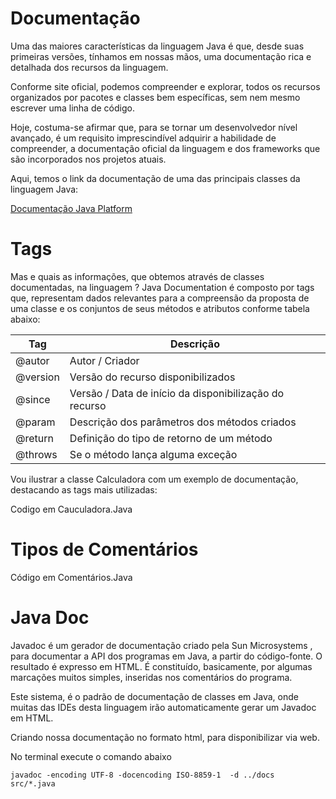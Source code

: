 # Documentação

Uma das maiores características da linguagem Java é que, desde suas primeiras versões, tínhamos em nossas mãos, uma documentação rica e detalhada dos recursos da linguagem.

Conforme site oficial, podemos compreender e explorar, todos os recursos organizados por pacotes e classes bem específicas, sem nem mesmo escrever uma linha de código.

Hoje, costuma-se afirmar que, para se tornar um desenvolvedor nível avançado, é um requisito imprescindível adquirir a habilidade de compreender, a documentação oficial da linguagem e dos frameworks que são incorporados nos projetos atuais.

Aqui, temos o link da documentação de uma das principais classes da linguagem Java:

[Documentação Java Platform](https://docs.oracle.com/javase/7/docs/api/java/lang/String.html)

# Tags

Mas e quais as informações, que obtemos através de classes documentadas, na linguagem ? Java Documentation é composto por tags que, representam dados relevantes para a compreensão da proposta de uma classe e os conjuntos de seus métodos e atributos conforme tabela abaixo:

| Tag | Descrição |
| --- | --- |
| @autor | Autor / Criador |
| @version | Versão do recurso disponibilizados |
| @since | Versão / Data de início da disponibilização do recurso |
| @param | Descrição dos parâmetros dos métodos criados|
| @return | Definição do tipo de retorno de um método |
| @throws | Se o método lança alguma exceção |

Vou ilustrar a classe Calculadora com um exemplo de documentação, destacando as tags mais utilizadas: 

Codigo em Cauculadora.Java

# Tipos de Comentários

Código em Comentários.Java

# Java Doc

Javadoc é um gerador de documentação criado pela Sun Microsystems , para documentar a API dos programas em Java, a partir do código-fonte. O resultado é expresso em HTML. É constituído, basicamente, por algumas marcações muitos simples, inseridas nos comentários do programa.

Este sistema, é o padrão de documentação de classes em Java, onde muitas das IDEs desta linguagem irão automaticamente gerar um Javadoc em HTML.

Criando nossa documentação no formato html, para disponibilizar via web.

No terminal execute o comando abaixo

`javadoc -encoding UTF-8 -docencoding ISO-8859-1  -d ../docs  src/*.java`